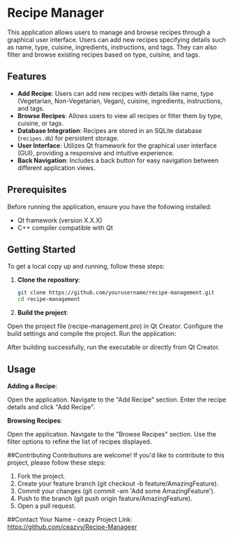 # Recipe Manager

This application allows users to manage and browse recipes through a graphical user interface. Users can add new recipes specifying details such as name, type, cuisine, ingredients, instructions, and tags. They can also filter and browse existing recipes based on type, cuisine, and tags.

## Features

- **Add Recipe**: Users can add new recipes with details like name, type (Vegetarian, Non-Vegetarian, Vegan), cuisine, ingredients, instructions, and tags.
- **Browse Recipes**: Allows users to view all recipes or filter them by type, cuisine, or tags.
- **Database Integration**: Recipes are stored in an SQLite database (`recipes.db`) for persistent storage.
- **User Interface**: Utilizes Qt framework for the graphical user interface (GUI), providing a responsive and intuitive experience.
- **Back Navigation**: Includes a back button for easy navigation between different application views.

## Prerequisites

Before running the application, ensure you have the following installed:

- Qt framework (version X.X.X)
- C++ compiler compatible with Qt

## Getting Started

To get a local copy up and running, follow these steps:

1. **Clone the repository**:
   ```bash
   git clone https://github.com/yourusername/recipe-management.git
   cd recipe-management
   ```
2. **Build the project**:

Open the project file (recipe-management.pro) in Qt Creator.
Configure the build settings and compile the project.
Run the application:

After building successfully, run the executable or directly from Qt Creator.
## Usage
**Adding a Recipe**:

Open the application.
Navigate to the "Add Recipe" section.
Enter the recipe details and click "Add Recipe".

**Browsing Recipes**:

Open the application.
Navigate to the "Browse Recipes" section.
Use the filter options to refine the list of recipes displayed.

##Contributing
Contributions are welcome! If you'd like to contribute to this project, please follow these steps:

1. Fork the project.
2. Create your feature branch (git checkout -b feature/AmazingFeature).
3. Commit your changes (git commit -am 'Add some AmazingFeature').
4. Push to the branch (git push origin feature/AmazingFeature).
5. Open a pull request.
   
##Contact
Your Name - ceazy
Project Link: https://github.com/ceazyy/Recipe-Manageer
